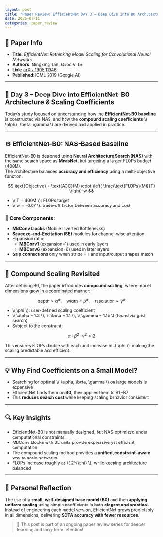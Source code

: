 ```yaml
---
layout: post
title: "Paper Review: EfficientNet DAY 3 – Deep Dive into B0 Architecture & Scaling Coefficients"
date: 2025-07-11
categories: paper_review
---
```


## 📌 Paper Info

- **Title**: *EfficientNet: Rethinking Model Scaling for Convolutional Neural Networks*  
- **Authors**: Mingxing Tan, Quoc V. Le  
- **Link**: [arXiv 1905.11946](https://arxiv.org/abs/1905.11946)  
- **Published**: ICML 2019 (Google AI)

---

## 🧠 Day 3 – Deep Dive into EfficientNet-B0 Architecture & Scaling Coefficients

Today’s study focused on understanding how the **EfficientNet-B0 baseline** is constructed via NAS, and how the **compound scaling coefficients** \\( \alpha, \beta, \gamma \\) are derived and applied in practice.

---

## ⚙️ EfficientNet-B0: NAS-Based Baseline

EfficientNet-B0 is designed using **Neural Architecture Search (NAS)** with the same search space as **MnasNet**, but targeting a larger FLOPs budget (400M).  
The architecture balances **accuracy and efficiency** using a multi-objective function:

$$
\text{Objective} = \text{ACC}(M) \cdot \left( \frac{\text{FLOPs}(M)}{T} \right)^w
$$

- \\( T = 400M \\): FLOPs target  
- \\( w = -0.07 \\): trade-off factor between accuracy and cost  

### 🔧 Core Components:
- **MBConv blocks** (Mobile Inverted Bottlenecks)  
- **Squeeze-and-Excitation (SE)** modules for channel-wise attention  
- Expansion ratio:
  - **MBConv1** (expansion=1) used in early layers  
  - **MBConv6** (expansion=6) used in later layers  
- **Skip connections** only when stride = 1 and input/output shapes match  

---

## 🧮 Compound Scaling Revisited

After defining B0, the paper introduces **compound scaling**, where model dimensions grow in a coordinated manner:

$$
\text{depth} \propto \alpha^{\phi}, \quad \text{width} \propto \beta^{\phi}, \quad \text{resolution} \propto \gamma^{\phi}
$$

- \\( \phi \\): user-defined scaling coefficient  
- \\( \alpha = 1.2 \\), \\( \beta = 1.1 \\), \\( \gamma = 1.15 \\) (found via grid search)  
- Subject to the constraint:

$$
\alpha \cdot \beta^2 \cdot \gamma^2 \approx 2
$$

This ensures FLOPs double with each unit increase in \\( \phi \\), making the scaling predictable and efficient.

---

## 💡 Why Find Coefficients on a Small Model?

- Searching for optimal \\( \alpha, \beta, \gamma \\) on large models is expensive  
- EfficientNet finds them on **B0**, then applies them to B1~B7  
- This **reduces search cost** while keeping scaling behavior consistent

---

## 🔍 Key Insights

- EfficientNet-B0 is not manually designed, but NAS-optimized under computational constraints  
- MBConv blocks with SE units provide expressive yet efficient computation  
- The compound scaling method provides a **unified, constraint-aware** way to scale networks  
- FLOPs increase roughly as \\( 2^{\phi} \\), while keeping architecture balanced

---

## 💬 Personal Reflection

The use of a **small, well-designed base model (B0)** and then **applying uniform scaling** using simple coefficients is both **elegant and practical**.  
Instead of engineering each model version, EfficientNet grows predictably in all dimensions, delivering **SOTA accuracy with fewer resources**.

> 🔖 This post is part of an ongoing paper review series for deeper learning and long-term retention!

